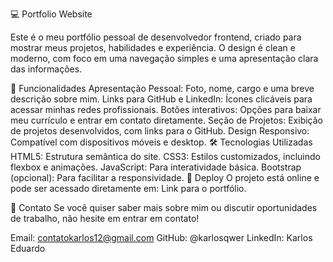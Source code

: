 💻 Portfolio Website



Este é o meu portfólio pessoal de desenvolvedor frontend, criado para mostrar meus projetos, habilidades e experiência. O design é clean e moderno, com foco em uma navegação simples e uma apresentação clara das informações.

🌟 Funcionalidades
Apresentação Pessoal: Foto, nome, cargo e uma breve descrição sobre mim.
Links para GitHub e LinkedIn: Ícones clicáveis para acessar minhas redes profissionais.
Botões interativos: Opções para baixar meu currículo e entrar em contato diretamente.
Seção de Projetos: Exibição de projetos desenvolvidos, com links para o GitHub.
Design Responsivo: Compatível com dispositivos móveis e desktop.
🛠 Tecnologias Utilizadas
HTML5: Estrutura semântica do site.
CSS3: Estilos customizados, incluindo flexbox e animações.
JavaScript: Para interatividade básica.
Bootstrap (opcional): Para facilitar a responsividade.
🔗 Deploy
O projeto está online e pode ser acessado diretamente em: Link para o portfólio.

📧 Contato
Se você quiser saber mais sobre mim ou discutir oportunidades de trabalho, não hesite em entrar em contato!

Email: contatokarlos12@gmail.com
GitHub: @karlosqwer
LinkedIn: Karlos Eduardo
